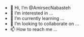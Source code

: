 - 👋 Hi, I’m @AmirsecNabasteh
- 👀 I’m interested in ...
- 🌱 I’m currently learning ...
- 💞️ I’m looking to collaborate on ...
- 📫 How to reach me ...

<!---
AmirsecNabasteh/AmirsecNabasteh is a ✨ special ✨ repository because its `README.md` (this file) appears on your GitHub profile.
You can click the Preview link to take a look at your changes.
--->
